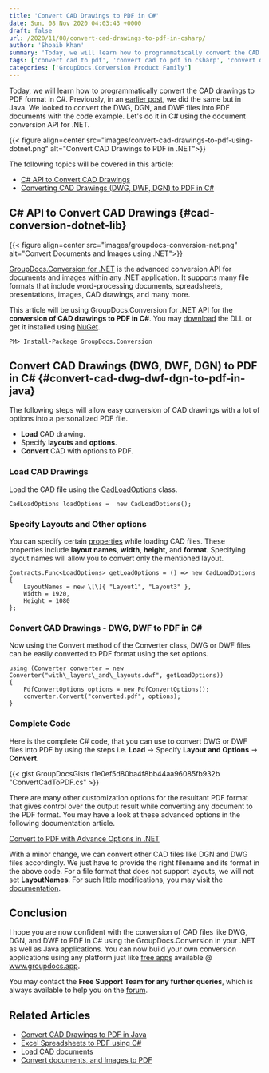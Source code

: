 ```yaml
---
title: 'Convert CAD Drawings to PDF in C#'
date: Sun, 08 Nov 2020 04:03:43 +0000
draft: false
url: /2020/11/08/convert-cad-drawings-to-pdf-in-csharp/
author: 'Shoaib Khan'
summary: 'Today, we will learn how to programmatically convert the CAD drawings to PDF format in C#. Previously, in an [earlier post](https://blog.groupdocs.com/2020/10/31/convert-cad-drawings-to-pdf-in-java/), we did the same but in Java. We looked to convert the DWG, DGN, and DWF files into PDF document with the code example. Let us do it in C# using the document conversion API for .NET.'
tags: ['convert cad to pdf', 'convert cad to pdf in csharp', 'convert dgn to pdf in csharp', 'convert dwf to pdf in csharp', 'convert dwg to pdf in csharp', ]
categories: ['GroupDocs.Conversion Product Family']
---
```


Today, we will learn how to programmatically convert the CAD drawings to PDF format in C#. Previously, in an [earlier post](https://blog.groupdocs.com/2020/10/31/convert-cad-drawings-to-pdf-in-java/), we did the same but in Java. We looked to convert the DWG, DGN, and DWF files into PDF documents with the code example. Let's do it in C# using the document conversion API for .NET.



{{< figure align=center src="images/convert-cad-drawings-to-pdf-using-dotnet.png" alt="Convert CAD Drawings to PDF in .NET">}}


The following topics will be covered in this article:

*   [C# API to Convert CAD Drawings](#cad-conversion-java-lib)
*   [Converting CAD Drawings (DWG, DWF, DGN) to PDF in C#](#convert-cad-dwg-dwf-dgn-to-pdf-in-java)

## C# API to Convert CAD Drawings {#cad-conversion-dotnet-lib}



{{< figure align=center src="images/groupdocs-conversion-net.png" alt="Convert Documents and Images using .NET">}}


[GroupDocs.Conversion for .NET](https://products.groupdocs.com/conversion/net) is the advanced conversion API for documents and images within any .NET application. It supports many file formats that include word-processing documents, spreadsheets, presentations, images, CAD drawings, and many more.

This article will be using GroupDocs.Conversion for .NET API for the **conversion of CAD drawings to PDF in C#**. You may [download](https://downloads.groupdocs.com/conversion/net) the DLL or get it installed using [NuGet](https://www.nuget.org/packages/groupdocs.conversion).

```
PM> Install-Package GroupDocs.Conversion
```

## Convert CAD Drawings (DWG, DWF, DGN) to PDF in C# {#convert-cad-dwg-dwf-dgn-to-pdf-in-java}

The following steps will allow easy conversion of CAD drawings with a lot of options into a personalized PDF file.

*   **Load** CAD drawing.
*   Specify **layouts** and **options**.
*   **Convert** CAD with options to PDF.

### Load CAD Drawings

Load the CAD file using the [CadLoadOptions](https://apireference.groupdocs.com/java/conversion/com.groupdocs.conversion.options.load/CadLoadOptions) class.

```
CadLoadOptions loadOptions =  new CadLoadOptions();
```

### Specify Layouts and Other options

You can specify certain [properties](https://apireference.groupdocs.com/conversion/net/groupdocs.conversion.options.load/cadloadoptions/properties/index) while loading CAD files. These properties include **layout names**, **width**, **height**, and **format**. Specifying layout names will allow you to convert only the mentioned layout.

```
Contracts.Func<LoadOptions> getLoadOptions = () => new CadLoadOptions
{
    LayoutNames = new \[\]{ "Layout1", "Layout3" },
    Width = 1920,
    Height = 1080
};
```

### Convert CAD Drawings - DWG, DWF to PDF in C#

Now using the Convert method of the Converter class, DWG or DWF files can be easily converted to PDF format using the set options.

```
using (Converter converter = new Converter("with\_layers\_and\_layouts.dwf", getLoadOptions))
{
    PdfConvertOptions options = new PdfConvertOptions();
    converter.Convert("converted.pdf", options);
}
```

### Complete Code

Here is the complete C# code, that you can use to convert DWG or DWF files into PDF by using the steps i.e. **Load** -> Specify **Layout and Options** -> **Convert**.

{{< gist GroupDocsGists f1e0ef5d80ba4f8bb44aa96085fb932b "ConvertCadToPDF.cs" >}}

There are many other customization options for the resultant PDF format that gives control over the output result while converting any document to the PDF format. You may have a look at these advanced options in the following documentation article.

[Convert to PDF with Advance Options in .NET](https://docs.groupdocs.com/conversion/net/convert-to-pdf-with-advanced-options/)

With a minor change, we can convert other CAD files like DGN and DWG files accordingly. We just have to provide the right filename and its format in the above code. For a file format that does not support layouts, we will not set **LayoutNames**. For such little modifications, you may visit the [documentation](https://docs.groupdocs.com/conversion/net/).

## Conclusion

I hope you are now confident with the conversion of CAD files like DWG, DGN, and DWF to PDF in C# using the GroupDocs.Conversion in your .NET as well as Java applications. You can now build your own conversion applications using any platform just like [free apps](https://products.groupdocs.app/conversion/total) available @ www.groupdocs.app.

You may contact the **Free Support Team for any further queries**, which is always available to help you on the [forum](https://forum.groupdocs.com/c/conversion).

## Related Articles

*   [Convert CAD Drawings to PDF in Java](https://blog.groupdocs.com/2020/10/31/convert-cad-drawings-to-pdf-in-java/)
*   [Excel Spreadsheets to PDF using C#](https://blog.groupdocs.com/2021/11/14/convert-excel-spreadsheets-to-pdf-using-csharp/)
*   [Load CAD documents](https://docs.groupdocs.com/conversion/net/load-cad-document-with-options/)
*   [Convert documents, and Images to PDF](https://docs.groupdocs.com/conversion/net/convert/pdf/)




